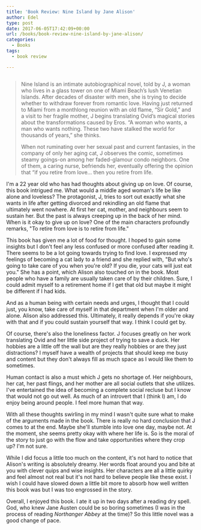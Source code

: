 ```yaml
---
title: 'Book Review: Nine Island by Jane Alison'
author: Edel
type: post
date: 2017-06-05T17:42:09+00:00
url: /books/book-review-nine-island-by-jane-alison/
categories:
  - Books
tags:
  - book review

---
```

<img data-attachment-id="444" data-permalink="http://edelgrace.me/blog/books/book-review-nine-island-by-jane-alison/attachment/nine-island/" data-orig-file="https://i1.wp.com/edelgrace.me/blog/wp-content/uploads/2017/06/nine-island.png?fit=189%2C283" data-orig-size="189,283" data-comments-opened="1" data-image-meta="{&quot;aperture&quot;:&quot;0&quot;,&quot;credit&quot;:&quot;&quot;,&quot;camera&quot;:&quot;&quot;,&quot;caption&quot;:&quot;&quot;,&quot;created_timestamp&quot;:&quot;0&quot;,&quot;copyright&quot;:&quot;&quot;,&quot;focal_length&quot;:&quot;0&quot;,&quot;iso&quot;:&quot;0&quot;,&quot;shutter_speed&quot;:&quot;0&quot;,&quot;title&quot;:&quot;&quot;,&quot;orientation&quot;:&quot;0&quot;}" data-image-title="nine-island" data-image-description="" data-medium-file="https://i1.wp.com/edelgrace.me/blog/wp-content/uploads/2017/06/nine-island.png?fit=189%2C283" data-large-file="https://i1.wp.com/edelgrace.me/blog/wp-content/uploads/2017/06/nine-island.png?fit=189%2C283" src="https://i1.wp.com/edelgrace.me/blog/wp-content/uploads/2017/06/nine-island.png?resize=189%2C283" alt="" class="alignleft size-full wp-image-444" data-recalc-dims="1" />

> Nine Island is an intimate autobiographical novel, told by J, a woman who lives in a glass tower on one of Miami Beach’s lush Venetian Islands. After decades of disaster with men, she is trying to decide whether to withdraw forever from romantic love. Having just returned to Miami from a monthlong reunion with an old flame, “Sir Gold,” and a visit to her fragile mother, J begins translating Ovid’s magical stories about the transformations caused by Eros. “A woman who wants, a man who wants nothing. These two have stalked the world for thousands of years,” she thinks.
> 
> When not ruminating over her sexual past and current fantasies, in the company of only her aging cat, J observes the comic, sometimes steamy goings-on among her faded-glamour condo neighbors. One of them, a caring nurse, befriends her, eventually offering the opinion that “if you retire from love... then you retire from life.

I'm a 22 year old who has had thoughts about giving up on love. Of course, this book intrigued me. What would a middle aged woman's life be like alone and loveless? The protagonist, J, tries to sort out exactly what she wants in life after getting divorced and rekindling an old flame that ultimately went nowhere. At first her cat, mother, and neighbours seem to sustain her. But the past is always creeping up in the back of her mind. When is it okay to give up on love? One of the main characters profoundly remarks, "To retire from love is to retire from life."

This book has given me a lot of food for thought. I hoped to gain some insights but I don't feel any less confused or more confused after reading it. There seems to be a lot going towards trying to find love. I expressed my feelings of becoming a cat lady to a friend and she replied with, "But who's going to take care of you when you're old? If you die, your cats will just eat you." She has a point, which Alison also touched on in the book. Most people who have a family are usually taken care of by their children. Sure, I could admit myself to a retirement home if I get that old but maybe it might be different if I had kids.

And as a human being with certain needs and urges, I thought that I could just, you know, take care of myself in that department when I'm older and alone. Alison also addressed this. Ultimately, it really depends if you're okay with that and if you could sustain yourself that way. I think I could get by.

Of course, there's also the loneliness factor. J focuses greatly on her work translating Ovid and her little side project of trying to save a duck. Her hobbies are a little off the wall but are they really hobbies or are they just distractions? I myself have a wealth of projects that should keep me busy and content but they don't always fill as much space as I would like them to sometimes.

Human contact is also a must which J gets no shortage of. Her neighbours, her cat, her past flings, and her mother are all social outlets that she utilizes. I've entertained the idea of becoming a complete social recluse but I know that would not go out well. As much of an introvert that I (think I) am, I do enjoy being around people. I feel more human that way.

With all these thoughts swirling in my mind I wasn't quite sure what to make of the arguments made in the book. There is really no hard conclusion that J comes to at the end. Maybe she'll stumble into love one day, maybe not. At the moment, she seems pretty okay with where her life is. So is the moral of the story to just go with the flow and take opportunities where they crop up? I'm not sure.

While I did focus a little too much on the content, it's not hard to notice that Alison's writing is absolutely dreamy. Her words float around you and bite at you with clever quips and wise insights. Her characters are all a little quirky and feel almost not real but it's not hard to believe people like these exist. I wish I could have slowed down a little bit more to absorb how well written this book was but I was too engrossed in the story.

Overall, I enjoyed this book. I ate it up in two days after a reading dry spell. God, who knew Jane Austen could be so boring sometimes (I was in the process of reading _Northanger Abbey_ at the time)? So this little novel was a good change of pace.